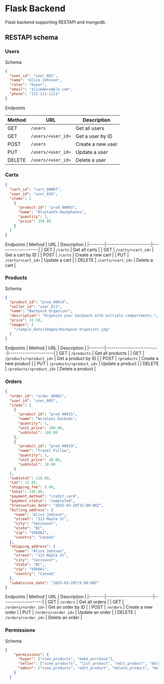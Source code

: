 # Flask Backend

Flask backend supporting RESTAPI and mongodb.


## RESTAPI schema

### Users
Schema
```json
{
  "user_id": "user_001",
  "name": "Alice Johnson",
  "roles": "buyer",
  "email": "alice@example.com",
  "phone": "111-111-1111"
}
```

Endpoints

| Method | URL                | Description         |
|--------|--------------------|---------------------|
| GET    | `/users`           | Get all users       |
| GET    | `/users/<user_id>` | Get a user by ID    |
| POST   | `/users`           | Create a new user   |
| PUT    | `/users/<user_id>` | Update a user       |
| DELETE | `/users/<user_id>` | Delete a user       |

### Carts
```json
{
  "cart_id": "cart_00007",
  "user_id": "user_016",
  "items": [
    {
      "product_id": "prod_00003",
      "name": "Bluetooth Headphones",
      "quantity": 1,
      "price": 150.00
    }
  ]
}
```
Endpoints
| Method | URL                  | Description        |
|--------|-----------------------|--------------------|
| GET    | `/carts`             | Get all carts      |
| GET    | `/carts/<cart_id>`   | Get a cart by ID   |
| POST   | `/carts`             | Create a new cart  |
| PUT    | `/carts/<cart_id>`   | Update a cart      |
| DELETE | `/carts/<cart_id>`   | Delete a cart      |


### Products
Schema
```json
{
  "product_id": "prod_00014",
  "seller_id": "user_011",
  "name": "Backpack Organizer",
  "description": "Organize your backpack with multiple compartments.",
  "price": 22.50,
  "images": [
    "/sample_data/images/Backpack Organizer.jpg"
  ]
}
```
Endpoints
| Method | URL                      | Description           |
|--------|---------------------------|-----------------------|
| GET    | `/products`              | Get all products      |
| GET    | `/products/<product_id>` | Get a product by ID   |
| POST   | `/products`              | Create a new product  |
| PUT    | `/products/<product_id>` | Update a product      |
| DELETE | `/products/<product_id>` | Delete a product      |


### Orders
```json
{
  "order_id": "order_00001",
  "user_id": "user_003",
  "items": [
    {
      "product_id": "prod_00015",
      "name": "Wireless Earbuds",
      "quantity": 1,
      "unit_price": 100.00,
      "subtotal": 100.00
    },
    {
      "product_id": "prod_00019",
      "name": "Travel Pillow",
      "quantity": 1,
      "unit_price": 28.00,
      "subtotal": 28.00
    }
  ],
  "subtotal": 128.00,
  "tax": 12.80,
  "shipping_fee": 5.00,
  "total": 145.80,
  "payment_method": "credit_card",
  "payment_status": "completed",
  "transaction_date": "2025-03-28T15:00:00Z",
  "billing_address": {
    "name": "Alice Johnson",
    "street": "123 Maple St",
    "city": "Vancouver",
    "state": "BC",
    "zip": "V5K0A1",
    "country": "Canada"
  },
  "shipping_address": {
    "name": "Alice Johnson",
    "street": "123 Maple St",
    "city": "Vancouver",
    "state": "BC",
    "zip": "V5K0A1",
    "country": "Canada"
  },
  "submission_date": "2025-03-28T15:00:00Z"
}
```
Endpoints
| Method | URL                   | Description         |
|--------|------------------------|---------------------|
| GET    | `/orders`             | Get all orders      |
| GET    | `/orders/<order_id>`  | Get an order by ID  |
| POST   | `/orders`             | Create a new order  |
| PUT    | `/orders/<order_id>`  | Update an order     |
| DELETE | `/orders/<order_id>`  | Delete an order     |


### Permissions
Schema
```json
{
    "permissions": {
      "buyer": ["view_products", "make_purchase"],
      "seller": ["view_products", "list_product", "edit_product", "delete_product"],
      "admin": ["view_products", "edit_product", "delete_product", "delete_user", "manage_roles"]
    }
  }
```